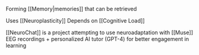 Forming [[Memory|memories]] that can be retrieved

Uses [[Neuroplasticity]]
Depends on [[Cognitive Load]]

[[NeuroChat]] is a project attempting to use neuroadaptation with [[Muse]] EEG recordings + personalized AI tutor (GPT-4) for better engagement in learning